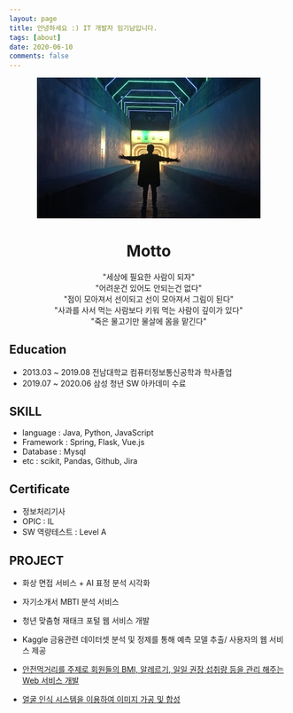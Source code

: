 ```yaml
---
layout: page
title: 안녕하세요 :) IT 개발자 임기남입니다.
tags: [about]
date: 2020-06-10
comments: false
---
```

<p align="center"><img src="../assets/img/PHOTO.jpg"  width="80%" height="50%"></p>

 
<center><h1><b>Motto</b></h1></center>  
<center>"세상에 필요한 사람이 되자"</center>  
<center>"어려운건 있어도 안되는건 없다"</center>  
<center>"점이 모아져서 선이되고 선이 모아져서 그림이 된다"</center>  
<center>"사과를 사서 먹는 사람보다 키워 먹는 사람이 깊이가 있다"</center>  
<center>"죽은 물고기만 물살에 몸을 맡긴다"</center>  

## Education
 - 2013.03 ~ 2019.08 전남대학교 컴퓨터정보통신공학과 학사졸업
 - 2019.07 ~ 2020.06 삼성 청년 SW 아카데미 수료  
 
## SKILL
 - language : Java, Python, JavaScript
 - Framework : Spring, Flask, Vue.js
 - Database : Mysql
 - etc : scikit, Pandas, Github, Jira  
 
## Certificate
- 정보처리기사
- OPIC : IL
- SW 역량테스트 : Level A  

## PROJECT
* 화상 면접 서비스 + AI 표정 분석 시각화

* 자기소개서 MBTI 분석 서비스  

* 청년 맞춤형 재태크 포털 웹 서비스 개발  

* Kaggle 금융관련 데이터셋 분석 및 정제를 통해 예측 모델 추출/ 사용자의 웹 서비스 제공  

* <a href="https://limkinam.github.io/SafeFood/">안전먹거리를 주제로 회원들의 BMI, 알레르기, 일일 권장 섭취량 등을 관리 해주는 Web 서비스 개발  
    
* <a href="https://limkinam.github.io/face_recognition/">얼굴 인식 시스템을 이용하여 이미지 가공 및 합성 </a>
